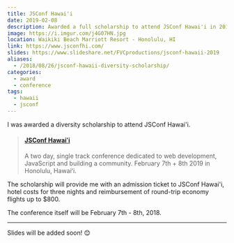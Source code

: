 ```yaml
---
title: JSConf Hawai'i
date: 2019-02-08
description: Awarded a full scholarship to attend JSConf Hawai'i in 2019 🌺
image: https://i.imgur.com/j4G07HN.jpg
location: Waikiki Beach Marriott Resort - Honolulu, HI
link: https://www.jsconfhi.com/
slides: https://www.slideshare.net/FVCproductions/jsconf-hawaii-2019
aliases:
  - /2018/08/26/jsconf-hawaii-diversity-scholarship/
categories:
  - award
  - conference
tags:
  - hawaii
  - jsconf
---
```


I was awarded a diversity scholarship to attend JSConf Hawai'i.

<blockquote class="embedly-card" data-card-controls="0"><h4><a href="https://www.jsconfhi.com/">JSConf Hawaiʻi</a></h4><p>A two day, single track conference dedicated to web development, JavaScript and building a community. February 7th + 8th 2019 in Honolulu, Hawaiʻi.</p></blockquote>
<script async src="//cdn.embedly.com/widgets/platform.js" charset="UTF-8"></script>

<!-- prettier-ignore -->
The scholarship will provide me with an admission ticket to JSConf Hawai'i, hotel costs for three nights and reimbursement of round-trip economy flights up to $800.

The conference itself will be February 7th - 8th, 2018.

---

Slides will be added soon! 😊
